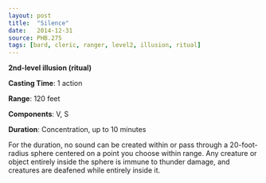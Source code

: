 ```yaml
---
layout: post
title:  "Silence"
date:   2014-12-31
source: PHB.275
tags: [bard, cleric, ranger, level2, illusion, ritual]
---
```


**2nd-level illusion (ritual)**

**Casting Time**: 1 action

**Range**: 120 feet

**Components**: V, S

**Duration**: Concentration, up to 10 minutes

For the duration, no sound can be created within or pass through a 20-foot-radius sphere centered on a point you choose within range. Any creature or object entirely inside the sphere is immune to thunder damage, and creatures are deafened while entirely inside it.